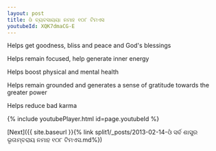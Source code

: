 ```yaml
---
layout: post
title: ଓଁ ବ୍ୟବସାୟୟା ନମାହ ୧୦୮ ଟିମଏସ
youtubeId: XQK7dmaCG-E
---
```

 
 
Helps get goodness, bliss and peace and God's blessings
 
Helps remain focused, help generate inner energy 
 
Helps boost physical and mental health 
 
Helps remain grounded and generates a sense of gratitude towards the greater power 
 
Helps reduce bad karma
 
 
 
 


{% include youtubePlayer.html id=page.youtubeId %}
 
[Next]({{ site.baseurl }}{% link  split1/_posts/2013-02-14-ଓଁ ସର୍ବ ଶାସ୍ତ୍ର ଭୃତାମ୍ବରାୟ ନମାହ ୧୦୮ ଟିମଏସ.md%})
 
